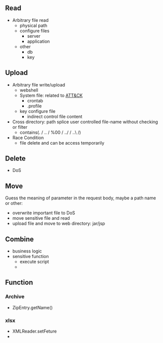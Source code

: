 ## Read
- Arbitrary file read
  - physical path
  - configure files
    - server
    - application
  - other
    - db
    - key

## Upload
- Arbitrary file write/upload
  - webshell
  - System file: related to [ATT&CK]()
    - crontab
    - .profile
  - key configure file
    - indirect control file content
- Cross directory: path splice user controlled file-name without checking or filter
  - contains(. / .. / %00 / ../ / ..\ /)
- Race Condition
  - file delete and can be access temporarily


## Delete
- DoS

## Move
  Guess the meaning of parameter in the request body, maybe a path name or other:
- overwrite important file to DoS
- move sensitive file and read
- upload file and move to web directory: jar/jsp


## Combine
- business logic
- sensitive function
  - execute script
  - 

## Function
### Archive
- ZipEntry.getName()


### xlsx
- XMLReader.setFeture
- 
